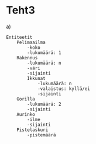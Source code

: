 # Teht3

a)

	Entiteetit
		Pelimaailma
			-koko
			-lukumäärä: 1
		Rakennus
			-lukumäärä: n
			-väri
			-sijainti
			Ikkunat
				-lukumäärä: n
				-valaistus: kyllä/ei
				-sijainti
		Gorilla
			-lukumäärä: 2
			-sijainti
		Aurinko
			-ilme
			-sijainti
		Pistelaskuri
			-pistemäärä
